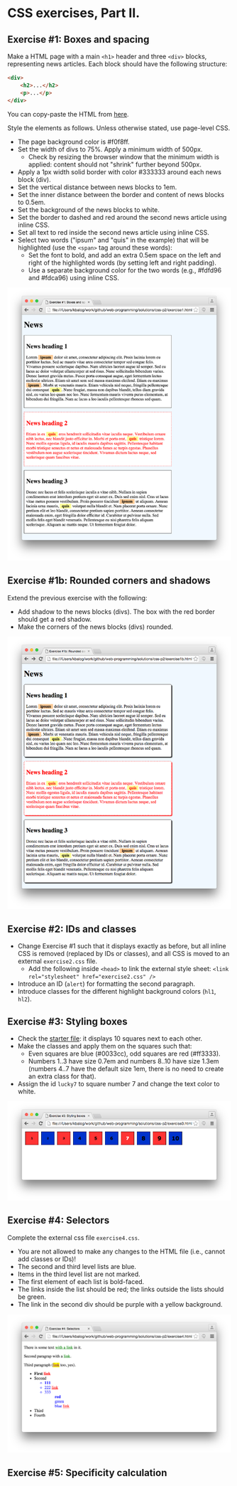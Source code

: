 # CSS exercises, Part II.

## Exercise #1: Boxes and spacing

Make a HTML page with a main `<h1>` header and three `<div>` blocks, representing news articles.
Each block should have the following structure:

```html
<div>
    <h2>...</h2>
    <p>...</p>
</div>
```

You can copy-paste the HTML from [here](exercise1.html).
      
Style the elements as follows. Unless otherwise stated, use page-level CSS.

  - The page background color is #f0f8ff.
  - Set the width of divs to 75%. Apply a minimum width of 500px. 
    * Check by resizing the browser window that the minimum width is applied: content should not "shrink" further beyond 500px.
  - Apply a 1px width solid border with color #333333 around each news block (div).
  - Set the vertical distance between news blocks to 1em.
  - Set the inner distance between the border and content of news blocks to 0.5em.
  - Set the background of the news blocks to white.
  - Set the border to dashed and red around the second news article using inline CSS.
  - Set all text to red inside the second news article using inline CSS.
  - Select two words ("ipsum" and "quis" in the example) that will be highlighted (use the `<span>` tag around these words): 
    * Set the font to bold, and add an extra 0.5em space on the left and right of the highlighted words (by setting left and right padding).
    * Use a separate background color for the two words (e.g., #fdfd96 and #fdca96) using inline CSS.

![Exercise1](images/exercise1.png)


## Exercise #1b: Rounded corners and shadows

Extend the previous exercise with the following:

  - Add shadow to the news blocks (divs). The box with the red border should get a red shadow.
  - Make the corners of the news blocks (divs) rounded.

![Exercise1b](images/exercise1b.png)


## Exercise #2: IDs and classes

  - Change Exercise #1 such that it displays exactly as before, but all inline CSS is removed (replaced by IDs or classes), and all CSS is moved to an external `exercise2.css` file.
    * Add the following inside `<head>` to link the external style sheet: `<link rel="stylesheet" href="exercise2.css" />`
  - Introduce an ID (`alert`) for formatting the second paragraph.
  - Introduce classes for the different highlight background colors (`hl1`, `hl2`).


## Exercise #3: Styling boxes

  - Check the [starter file](exercise3.html): it displays 10 squares next to each other.
  - Make the classes and apply them on the squares such that:
    * Even squares are blue (#0033cc), odd squares are red (#ff3333).
    * Numbers 1..3 have size 0.7em and numbers 8..10 have size 1.3em (numbers 4..7 have the default size 1em, there is no need to create an extra class for that).
  - Assign the id `lucky7` to square number 7 and change the text color to white.

![Exercise3](images/exercise3.png)


## Exercise #4: Selectors

Complete the external css file `exercise4.css`. 

  - You are not allowed to make any changes to the HTML file (i.e., cannot add classes or IDs)!
  - The second and third level lists are blue.
  - Items in the third level list are not marked.
  - The first element of each list is bold-faced.
  - The links inside the list should be red; the links outside the lists should be green.
  - The link in the second div should be purple with a yellow background.

![Exercise4](images/exercise4.png)


## Exercise #5: Specificity calculation

